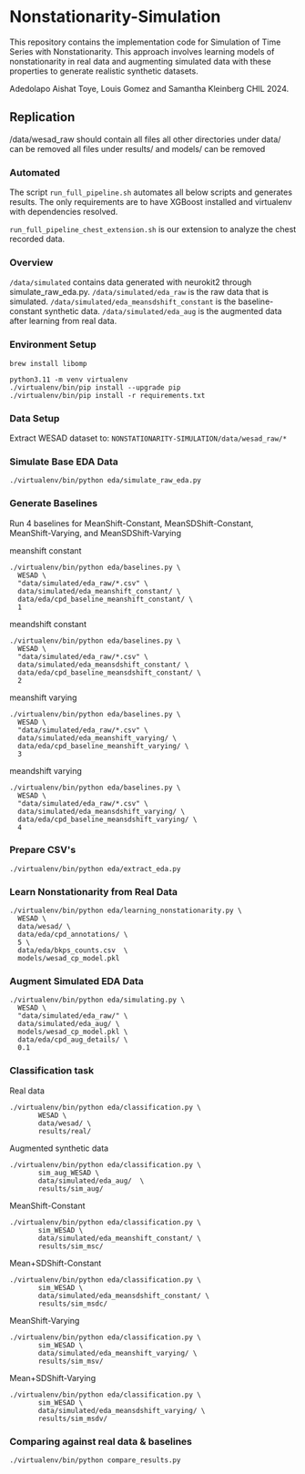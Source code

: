 # Nonstationarity-Simulation

This repository contains the implementation code for Simulation of Time Series with Nonstationarity. This approach involves learning models of nonstationarity in real data and augmenting simulated data with these properties to generate realistic synthetic datasets.

Adedolapo Aishat Toye, Louis Gomez and Samantha Kleinberg
CHIL 2024.

## Replication

/data/wesad_raw should contain all files
all other directories under data/ can be removed
all files under results/ and models/ can be removed


### Automated

The script `run_full_pipeline.sh` automates all below scripts and generates results. The only requirements are to have XGBoost installed and virtualenv with dependencies resolved.

`run_full_pipeline_chest_extension.sh` is our extension to analyze the chest recorded data.

### Overview

`/data/simulated` contains data generated with neurokit2 through simulate_raw_eda.py.
`/data/simulated/eda_raw` is the raw data that is simulated.
`/data/simulated/eda_meansdshift_constant` is the baseline-constant synthetic data.
`/data/simulated/eda_aug` is the augmented data after learning from real data.

### Environment Setup
```
brew install libomp
```

```
python3.11 -m venv virtualenv
./virtualenv/bin/pip install --upgrade pip
./virtualenv/bin/pip install -r requirements.txt
```


### Data Setup
Extract WESAD dataset to:
```NONSTATIONARITY-SIMULATION/data/wesad_raw/*```

### Simulate Base EDA Data
```
./virtualenv/bin/python eda/simulate_raw_eda.py
```

### Generate Baselines
Run 4 baselines for MeanShift-Constant, MeanSDShift-Constant, MeanShift-Varying, and MeanSDShift-Varying

meanshift constant
```
./virtualenv/bin/python eda/baselines.py \
  WESAD \
  "data/simulated/eda_raw/*.csv" \
  data/simulated/eda_meanshift_constant/ \
  data/eda/cpd_baseline_meanshift_constant/ \
  1
```
meandshift constant
```
./virtualenv/bin/python eda/baselines.py \
  WESAD \
  "data/simulated/eda_raw/*.csv" \
  data/simulated/eda_meansdshift_constant/ \
  data/eda/cpd_baseline_meansdshift_constant/ \
  2
```
meanshift varying
```
./virtualenv/bin/python eda/baselines.py \
  WESAD \
  "data/simulated/eda_raw/*.csv" \
  data/simulated/eda_meanshift_varying/ \
  data/eda/cpd_baseline_meanshift_varying/ \
  3
```
meandshift varying
```
./virtualenv/bin/python eda/baselines.py \
  WESAD \
  "data/simulated/eda_raw/*.csv" \
  data/simulated/eda_meansdshift_varying/ \
  data/eda/cpd_baseline_meansdshift_varying/ \
  4
```

### Prepare CSV's
```./virtualenv/bin/python eda/extract_eda.py```

### Learn Nonstationarity from Real Data
```
./virtualenv/bin/python eda/learning_nonstationarity.py \
  WESAD \
  data/wesad/ \
  data/eda/cpd_annotations/ \
  5 \
  data/eda/bkps_counts.csv  \
  models/wesad_cp_model.pkl
```

### Augment Simulated EDA Data

```
./virtualenv/bin/python eda/simulating.py \
  WESAD \
  "data/simulated/eda_raw/" \
  data/simulated/eda_aug/ \
  models/wesad_cp_model.pkl \
  data/eda/cpd_aug_details/ \
  0.1
```

### Classification task
Real data
```
./virtualenv/bin/python eda/classification.py \
       WESAD \
       data/wesad/ \
       results/real/
```

Augmented synthetic data
```
./virtualenv/bin/python eda/classification.py \
       sim_aug_WESAD \
       data/simulated/eda_aug/  \
       results/sim_aug/
```

MeanShift-Constant
```
./virtualenv/bin/python eda/classification.py \
       sim_WESAD \
       data/simulated/eda_meanshift_constant/ \
       results/sim_msc/
```

Mean+SDShift-Constant
```
./virtualenv/bin/python eda/classification.py \
       sim_WESAD \
       data/simulated/eda_meansdshift_constant/ \
       results/sim_msdc/
```

MeanShift-Varying
```
./virtualenv/bin/python eda/classification.py \
       sim_WESAD \
       data/simulated/eda_meanshift_varying/ \
       results/sim_msv/
```

Mean+SDShift-Varying
```
./virtualenv/bin/python eda/classification.py \
       sim_WESAD \
       data/simulated/eda_meansdshift_varying/ \
       results/sim_msdv/
```

### Comparing against real data & baselines
```./virtualenv/bin/python compare_results.py```